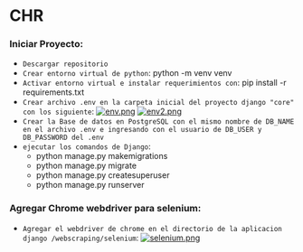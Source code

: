 # CHR

### Iniciar Proyecto:
* `Descargar repositorio`
* `Crear entorno virtual de python`: python -m venv venv
* `Activar entorno virtual e instalar requerimientos con`: pip install -r requirements.txt
* `Crear archivo .env en la carpeta inicial del proyecto django "core" con los siguiente`: 
    [![env.png](https://i.postimg.cc/44vhv5vT/env.png)](https://postimg.cc/w3vvgDbW)
    [![env2.png](https://i.postimg.cc/RhdMqG37/env2.png)](https://postimg.cc/jnWVFH42)
* `Crear la Base de datos en PostgreSQL con el mismo nombre de DB_NAME en el archivo .env e ingresando con el usuario de DB_USER y DB_PASSWORD del .env`
* `ejecutar los comandos de Django`:
    *   python manage.py makemigrations
    *   python manage.py migrate
    *   python manage.py createsuperuser
    *   python manage.py runserver

### Agregar Chrome webdriver para selenium:
* `Agregar el webdriver de chrome en el directorio de la aplicacion django /webscraping/selenium`: 
    [![selenium.png](https://i.postimg.cc/vHQx0VXx/selenium.png)](https://postimg.cc/F1BKR1Mh)